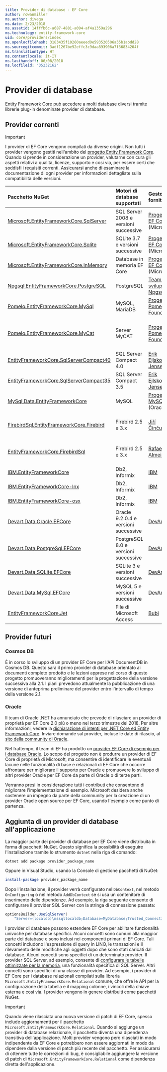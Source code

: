 ```yaml
---
title: Provider di database - EF Core
author: rowanmiller
ms.author: divega
ms.date: 2/23/2018
ms.assetid: 14fffb6c-a687-4881-a094-af4a1359a296
ms.technology: entity-framework-core
uid: core/providers/index
ms.openlocfilehash: 3183435f10260aeeed9e593520506a35b1abdd28
ms.sourcegitcommit: 3adf1267be92effc3c9daa893906a7f36834204f
ms.translationtype: HT
ms.contentlocale: it-IT
ms.lasthandoff: 06/08/2018
ms.locfileid: "35232162"
---
```

# <a name="database-providers"></a>Provider di database

Entity Framework Core può accedere a molti database diversi tramite librerie plug-in denominate provider di database.

## <a name="current-providers"></a>Provider correnti
> [!IMPORTANT]  
> I provider di EF Core vengono compilati da diverse origini. Non tutti i provider vengono gestiti nell'ambito del [progetto Entity Framework Core](https://github.com/aspnet/EntityFrameworkCore). Quando si prende in considerazione un provider, valutarne con cura gli aspetti relativi a qualità, licenze, supporto e così via, per essere certi che soddisfi i requisiti correnti. Assicurarsi anche di esaminare la documentazione di ogni provider per informazioni dettagliate sulla compatibilità delle versioni.

| Pacchetto NuGet                                                                                                        | Motori di database supportati | Gestore / fornitore                                                           | Note / requisiti             | Collegamenti utili                                                                                                                                                                                       |
|:---------------------------------------------------------------------------------------------------------------------|:---------------------------|:------------------------------------------------------------------------------|:---------------------------------|:---------------------------------------------------------------------------------------------------------------------------------------------------------------------------------------------------|
| [Microsoft.EntityFrameworkCore.SqlServer](https://www.nuget.org/packages/Microsoft.EntityFrameworkCore.SqlServer)    | SQL Server 2008 e versioni successive    | [Progetto EF Core](https://github.com/aspnet/EntityFrameworkCore/) (Microsoft) |                                  | [docs](xref:core/providers/sql-server/index)                                                                                                                                                       |
| [Microsoft.EntityFrameworkCore.Sqlite](https://www.nuget.org/packages/Microsoft.EntityFrameworkCore.Sqlite)          | SQLite 3.7 e versioni successive         | [Progetto EF Core](https://github.com/aspnet/EntityFrameworkCore/) (Microsoft) |                                  | [docs](xref:core/providers/sqlite/index)                                                                                                                                                           |
| [Microsoft.EntityFrameworkCore.InMemory](https://www.nuget.org/packages/Microsoft.EntityFrameworkCore.InMemory)      | Database in memoria EF Core | [Progetto EF Core](https://github.com/aspnet/EntityFrameworkCore/) (Microsoft) | Solo per test                 | [docs](xref:core/providers/in-memory/index)                                                                                                                                                        |
| [Npgsql.EntityFrameworkCore.PostgreSQL](https://www.nuget.org/packages/Npgsql.EntityFrameworkCore.PostgreSQL)      | PostgreSQL                 | [Team di sviluppo Npgsql](https://github.com/npgsql)                          |                                  | [docs](http://www.npgsql.org/efcore/index.html)                                                                                                                                                    |
| [Pomelo.EntityFrameworkCore.MySql](https://www.nuget.org/packages/Pomelo.EntityFrameworkCore.MySql)                  | MySQL, MariaDB             | [Progetto Pomelo Foundation](https://github.com/PomeloFoundation)              |                                  | [leggimi](https://github.com/PomeloFoundation/Pomelo.EntityFrameworkCore.MySql/blob/master/README.md)                                                                                               |
| [Pomelo.EntityFrameworkCore.MyCat](https://www.nuget.org/packages/Pomelo.EntityFrameworkCore.MyCat)                  | Server MyCAT               | [Progetto Pomelo Foundation](https://github.com/PomeloFoundation)              | Versione non definitiva, fino a EF Core 1.1   | [leggimi](https://github.com/PomeloFoundation/Pomelo.EntityFrameworkCore.MyCat/blob/master/README.md)                                                                                               |
| [EntityFrameworkCore.SqlServerCompact40](https://www.nuget.org/packages/EntityFrameworkCore.SqlServerCompact40)      | SQL Server Compact 4.0     | [Erik Ejlskov Jensen](https://github.com/ErikEJ/)                             | .NET Framework                   | [wiki](https://github.com/ErikEJ/EntityFramework.SqlServerCompact/wiki/Using-EF-Core-with-SQL-Server-Compact-in-Traditional-.NET-Applications)                                                     |
| [EntityFrameworkCore.SqlServerCompact35](https://www.nuget.org/packages/EntityFrameworkCore.SqlServerCompact35)      | SQL Server Compact 3.5     | [Erik Ejlskov Jensen](https://github.com/ErikEJ/)                             | .NET Framework                   | [wiki](https://github.com/ErikEJ/EntityFramework.SqlServerCompact/wiki/Using-EF-Core-with-SQL-Server-Compact-in-Traditional-.NET-Applications)                                                     |
| [MySql.Data.EntityFrameworkCore](https://www.nuget.org/packages/MySql.Data.EntityFrameworkCore)                      | MySQL                      | [Progetto MySQL](http://dev.mysql.com) (Oracle)                                | Versione non definitiva                      | [docs](https://dev.mysql.com/doc/connector-net/en/)                                                                                                                                                |
| [FirebirdSql.EntityFrameworkCore.Firebird](https://www.nuget.org/packages/FirebirdSql.EntityFrameworkCore.Firebird/) | Firebird 2.5 e 3.x       | [Jiří Činčura](https://github.com/cincuranet)                                 | EF Core 2.0 e versioni successive | [docs](https://github.com/cincuranet/FirebirdSql.Data.FirebirdClient/blob/master/Provider/docs/entity-framework-core.md)                                                                    |
| [EntityFrameworkCore.FirebirdSql](https://www.nuget.org/packages/EntityFrameworkCore.FirebirdSql/)                   | Firebird 2.5 e 3.x       | [Rafael Almeida](https://github.com/ralmsdeveloper)                           | EF Core 2.0 e versioni successive              | [wiki](https://github.com/ralmsdeveloper/EntityFrameworkCore.FirebirdSQL/wiki)                                                                                                                     |
| [IBM.EntityFrameworkCore](https://www.nuget.org/packages/IBM.EntityFrameworkCore)                                    | Db2, Informix              | [IBM](https://ibm.com)                                                        | Versione di Windows                  | [Blog](https://www.ibm.com/developerworks/community/blogs/96960515-2ea1-4391-8170-b0515d08e4da/entry/Creating_Entity_Data_Model_using_IBM_Data_Server_providers_for_Entity_Framework_Core?lang=en) |
| [IBM.EntityFrameworkCore-lnx](https://www.nuget.org/packages/IBM.EntityFrameworkCore-lnx)                            | Db2, Informix              | [IBM](https://ibm.com)                                                        | Versione di Linux                    | [Blog](https://www.ibm.com/developerworks/community/blogs/96960515-2ea1-4391-8170-b0515d08e4da/entry/Creating_Entity_Data_Model_using_IBM_Data_Server_providers_for_Entity_Framework_Core?lang=en) |
| [IBM.EntityFrameworkCore-osx](https://www.nuget.org/packages/IBM.EntityFrameworkCore-osx)                            | Db2, Informix              | [IBM](https://ibm.com)                                                        | Versione macOS                    | [Blog](https://www.ibm.com/developerworks/community/blogs/96960515-2ea1-4391-8170-b0515d08e4da/entry/Creating_Entity_Data_Model_using_IBM_Data_Server_providers_for_Entity_Framework_Core?lang=en) |
| [Devart.Data.Oracle.EFCore](https://www.nuget.org/packages/Devart.Data.Oracle.EFCore/)                               | Oracle 9.2.0.4 e versioni successive     | [DevArt](https://www.devart.com/)                                             | Paid                             | [docs](https://www.devart.com/dotconnect/oracle/docs/)                                                                                                                                             |
| [Devart.Data.PostgreSql.EFCore](https://www.nuget.org/packages/Devart.Data.PostgreSql.EFCore/)                       | PostgreSQL 8.0 e versioni successive     | [DevArt](https://www.devart.com/)                                             | Paid                             | [docs](https://www.devart.com/dotconnect/postgresql/docs/)                                                                                                                                         |
| [Devart.Data.SQLite.EFCore](https://www.nuget.org/packages/Devart.Data.SQLite.EFCore/)                               | SQLite 3 e versioni successive           | [DevArt](https://www.devart.com/)                                             | Paid                             | [docs](https://www.devart.com/dotconnect/sqlite/docs/)                                                                                                                                             |
| [Devart.Data.MySql.EFCore](https://www.nuget.org/packages/Devart.Data.MySql.EFCore/)                                 | MySQL 5 e versioni successive            | [DevArt](https://www.devart.com/)                                             | Paid                             | [docs](https://www.devart.com/dotconnect/mysql/docs/)                                                                                                                                              |
| [EntityFrameworkCore.Jet](https://www.nuget.org/packages/EntityFrameworkCore.Jet/)                                   | File di Microsoft Access     | [Bubi](https://github.com/bubibubi)                                           | EF Core 2.0, .NET Framework      | [leggimi](https://github.com/bubibubi/EntityFrameworkCore.Jet/blob/master/docs/README.md)                                                                                                           |

## <a name="future-providers"></a>Provider futuri

### <a name="cosmos-db"></a>Cosmos DB

È in corso lo sviluppo di un provider EF Core per l'API DocumentDB in Cosmos DB. Questo sarà il primo provider di database orientato ai documenti completo prodotto e le lezioni apprese nel corso di questo progetto promuoveranno miglioramenti per la progettazione della versione successiva alla 2.1. I piani prevedono attualmente la pubblicazione di una versione di anteprima preliminare del provider entro l'intervallo di tempo della versione 2.1.

### <a name="oracle"></a>Oracle
Il team di Oracle .NET ha annunciato che prevede di rilasciare un provider di proprietà per EF Core 2.0 più o meno nel terzo trimestre del 2018. Per altre informazioni, vedere la [dichiarazione di intenti per .NET Core ed Entity Framework Core](http://www.oracle.com/technetwork/topics/dotnet/tech-info/odpnet-dotnet-ef-core-sod-4395108.pdf).
Inviare domande sul provider, incluse le date di rilascio, al [sito della community di Oracle](https://community.oracle.com/).

Nel frattempo, il team di EF ha prodotto un [provider EF Core di esempio per i database Oracle](https://github.com/aspnet/EntityFrameworkCore/blob/dev/samples/OracleProvider/README.md). Lo scopo del progetto non è produrre un provider di EF Core di proprietà di Microsoft, ma consentire di identificare le eventuali lacune nelle funzionalità di base e relazionali di EF Core che occorre affrontare per migliorare il supporto per Oracle e promuovere lo sviluppo di altri provider Oracle per EF Core da parte di Oracle o di terze parti.

Verranno presi in considerazione tutti i contributi che consentono di migliorare l'implementazione di esempio. Microsoft desidera anche sostenere un impegno da parte della community per la creazione di un provider Oracle open source per EF Core, usando l'esempio come punto di partenza.

## <a name="adding-a-database-provider-to-your-application"></a>Aggiunta di un provider di database all'applicazione

La maggior parte dei provider di database per EF Core viene distribuita in forma di pacchetti NuGet. Questo significa la possibilità di eseguire l'installazione tramite lo strumento `dotnet` nella riga di comando:

``` console
dotnet add package provider_package_name
```

Oppure in Visual Studio, usando la Console di gestione pacchetti di NuGet:

``` powershell
install-package provider_package_name
```

Dopo l'installazione, il provider verrà configurato nel `DbContext`, nel metodo `OnConfiguring` o nel metodo `AddDbContext` se si usa un contenitore di inserimento delle dipendenze. Ad esempio, la riga seguente consente di configurare il provider SQL Server con la stringa di connessione passata:

``` csharp
optionsBuilder.UseSqlServer(
    "Server=(localdb)\mssqllocaldb;Database=MyDatabase;Trusted_Connection=True;");
```  

I provider di database possono estendere EF Core per abilitare funzionalità univoche per database specifici. Alcuni concetti sono comuni alla maggior parte dei database e sono inclusi nei componenti primari di EF Core. Tali concetti includono l'espressione di query in LINQ, le transazioni e il rilevamento delle modifiche agli oggetti dopo che sono stati caricati dal database. Alcuni concetti sono specifici di un determinato provider. Il provider SQL Server, ad esempio, consente di [configurare le tabelle ottimizzate per la memoria](xref:core/providers/sql-server/memory-optimized-tables), una funzionalità specifica di SQL Server. Altri concetti sono specifici di una classe di provider. Ad esempio, i provider di EF Core per i database relazionali compilati sulla libreria `Microsoft.EntityFrameworkCore.Relational` comune, che offre le API per la configurazione della tabella e il mapping colonne, i vincoli della chiave esterna e così via. I provider vengono in genere distribuiti come pacchetti NuGet.

> [!IMPORTANT]  
> Quando viene rilasciata una nuova versione di patch di EF Core, spesso include aggiornamenti per il pacchetto `Microsoft.EntityFrameworkCore.Relational`. Quando si aggiunge un provider di database relazionale, il pacchetto diventa una dipendenza transitiva dell'applicazione. Molti provider vengono però rilasciati in modo indipendente da EF Core e potrebbero non essere aggiornati in modo da dipendere dalla versione di patch più recente del pacchetto. Per assicurarsi di ottenere tutte le correzioni di bug, è consigliabile aggiungere la versione di patch di `Microsoft.EntityFrameworkCore.Relational` come dipendenza diretta dell'applicazione.
